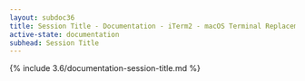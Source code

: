 ```yaml
---
layout: subdoc36
title: Session Title - Documentation - iTerm2 - macOS Terminal Replacement
active-state: documentation
subhead: Session Title
---
```

{% include 3.6/documentation-session-title.md %}

